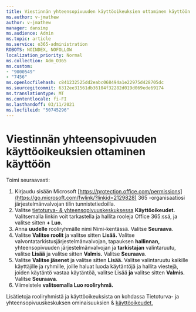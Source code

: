 ```yaml
---
title: Viestinnän yhteensopivuuden käyttöoikeuksien ottaminen käyttöön
ms.author: v-jmathew
author: v-jmathew
manager: dansimp
ms.audience: Admin
ms.topic: article
ms.service: o365-administration
ROBOTS: NOINDEX, NOFOLLOW
localization_priority: Normal
ms.collection: Adm_O365
ms.custom:
- "9000549"
- "7456"
ms.openlocfilehash: c841232525dd2eabc068494a1e22975d428705dc
ms.sourcegitcommit: 6312ee31561db36104f32282d019d069ede69174
ms.translationtype: MT
ms.contentlocale: fi-FI
ms.lasthandoff: 03/11/2021
ms.locfileid: "50745296"
---
```

# <a name="enable-permissions-for-communication-compliance"></a>Viestinnän yhteensopivuuden käyttöoikeuksien ottaminen käyttöön

Toimi seuraavasti:

1. Kirjaudu sisään Microsoft [https://protection.office.com/permissions](https://go.microsoft.com/fwlink/?linkid=2129828) 365 -organisaatiosi järjestelmänvalvojan tilin tunnistetiedoilla.
2. Valitse [tietoturva- & yhteensopivuuskeskuksessa](https://go.microsoft.com/fwlink/?linkid=2101341) **Käyttöoikeudet.** Valitsemalla linkin voit tarkastella ja hallita rooleja Office 365:ssä, ja valitse sitten **\+ Luo.**
3. Anna **uudelle** rooliryhmälle nimi Nimi-kentässä. Valitse **Seuraava**.
4. Valitse **Valitse roolit** ja valitse sitten **Lisää.** Valitse valvontatarkistusjärjestelmänvalvojan, tapauksen **hallinnan,** yhteensopivuuden järjestelmänvalvojan ja **tarkistajan** valintaruutu, valitse **Lisää** ja valitse sitten  **Valmis.** Valitse **Seuraava**.
5. Valitse **Valitse jäsenet** ja valitse sitten **Lisää.** Valitse valintaruutu kaikille käyttäjille ja ryhmille, joille haluat luoda käytäntöjä ja hallita viestejä, joiden käytäntö vastaa käytäntöä, valitse Lisää **ja** valitse sitten **Valmis.** Valitse **Seuraava**.
6. Viimeistele **valitsemalla Luo rooliryhmä.**

Lisätietoja rooliryhmistä ja käyttöoikeuksista on kohdassa Tietoturva- ja yhteensopivuuskeskuksen ominaisuuksien & [käyttöoikeudet.](https://go.microsoft.com/fwlink/?linkid=2114184)
